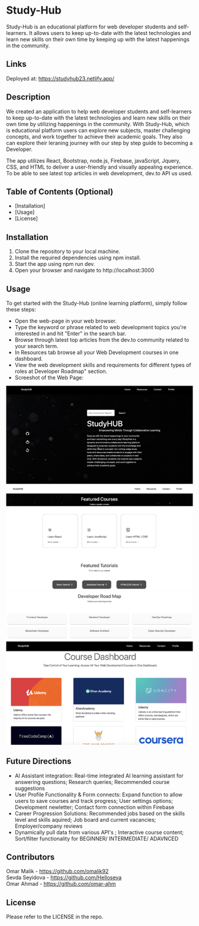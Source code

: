 # Study-Hub
Study-Hub is an educational platform for web developer students and self-learners. It allows users to keep up-to-date with the latest technologies and learn new skills on their own time by keeping up with the latest  happenings in the community.

## Links

Deployed at: https://studyhub23.netlify.app/


## Description 

We created an application to help web developer students and self-learners to keep up-to-date with the latest technologies and learn new skills on their own time by utilizing happenings in the community. With Study-Hub, which is educational platform users can explore new subjects, master challenging concepts, and work together to achieve their academic goals. They also can explore their leraning journey with our step by step guide to becoming a Developer.

The app utilizes React, Bootstrap, node.js, Firebase, javaScript, Jquery, CSS, and HTML to deliver a user-friendly and visually appealing experience. To be able to see latest top articles in web development, dev.to API us used.


## Table of Contents (Optional)

* [Installation]
* [Usage]
* [License]


## Installation

1. Clone the repository to your local machine.
2. Install the required dependencies using npm install.
3. Start the app using npm run dev.
4. Open your browser and navigate to http://localhost:3000

## Usage 

To get started with the Study-Hub (online learning platform), simply follow these steps:

- Open the web-page in your web browser.
- Type the keyword or phrase related to web development topics you're interested in and hit "Enter" in the search bar.
- Browse through latest top articles from the dev.to community related to your search term.
- In Resources tab browse all your Web Development courses in one dashboard.
- View the web development skills and requirements for different types of roles
at Developer Roadmap" section.
- Screeshot of the Web Page:

![screenshot of page](public/images/Screenshot1.png)
![screenshot of page](public/images/Screenshot2.png)
![screenshot of page](public/images/Screenshot3.png)
![screenshot of page](public/images/Screenshot4.png)


## Future Directions

- AI Assistant integration: Real-time integrated AI learning assistant for answering questions; Research queries; Recommended course suggestions
- User Profile Functionality & Form connects: Expand function to allow users to save courses and track progress; User settings options; Development newletter; Contact form connection within Firebase
- Career Progression Solutions: Recommended jobs based on the skills level and skills aquired; Job board and current vacancies; Employer/company reviews
- Dynamically pull data from various API's ; Interactive course content; Sort/filter functionality for BEGINNER/ INTERMEDIATE/ ADAVNCED 



## Contributors

Omar Malik - https://github.com/omalik92  
Sevda Seyidova - https://github.com/Helloseva  
Omar Ahmad - https://github.com/omar-ahm


## License

Please refer to the LICENSE in the repo.